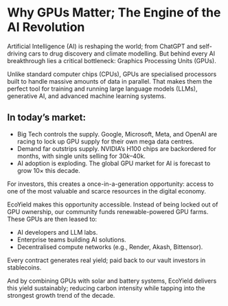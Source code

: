 # Why GPUs Matter; The Engine of the AI Revolution

Artificial Intelligence (AI) is reshaping the world; from ChatGPT and
self-driving cars to drug discovery and climate modelling. But behind
every AI breakthrough lies a critical bottleneck: Graphics Processing
Units (GPUs).

Unlike standard computer chips (CPUs), GPUs are specialised processors
built to handle massive amounts of data in parallel. That makes them the
perfect tool for training and running large language models (LLMs),
generative AI, and advanced machine learning systems.

## In today’s market:

- Big Tech controls the supply. Google, Microsoft, Meta, and OpenAI are
racing to lock up GPU supply for their own mega data centres.
- Demand far outstrips supply. NVIDIA’s H100 chips are backordered for
months, with single units selling for $30k–$40k.
- AI adoption is exploding. The global GPU market for AI is forecast to
grow 10× this decade.

For investors, this creates a once-in-a-generation opportunity: access
to one of the most valuable and scarce resources in the digital economy.

EcoYield makes this opportunity accessible. Instead of being locked out
of GPU ownership, our community funds renewable-powered GPU farms. These
GPUs are then leased to:

- AI developers and LLM labs.
- Enterprise teams building AI solutions.
- Decentralised compute networks (e.g., Render, Akash, Bittensor).

Every contract generates real yield; paid back to our vault investors
in stablecoins.

And by combining GPUs with solar and battery systems, EcoYield delivers
this yield sustainably; reducing carbon intensity while tapping into
the strongest growth trend of the decade.
